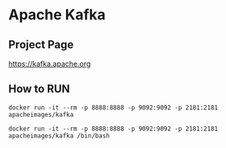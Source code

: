 Apache Kafka
===

## Project Page
https://kafka.apache.org

## How to RUN
```
docker run -it --rm -p 8888:8888 -p 9092:9092 -p 2181:2181 apacheimages/kafka 
```

```
docker run -it --rm -p 8888:8888 -p 9092:9092 -p 2181:2181 apacheimages/kafka /bin/bash
```
